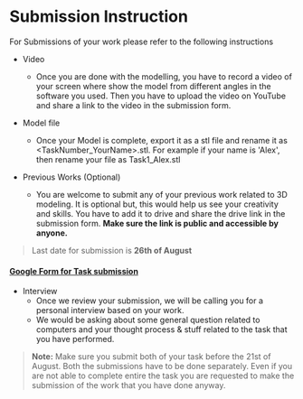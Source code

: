 # Submission Instruction

For Submissions of your work please refer to the following instructions
  
  - Video 
    - Once you are done with the modelling, you have to record a video of your screen where show the model from different angles in the software you used. Then you have to upload the video on YouTube and share a link to the video in the submission form. 

  - Model file 
    - Once your Model is complete, export it as a stl file and rename it as <TaskNumber_YourName>.stl. For example if your name is 'Alex', then rename your file as Task1_Alex.stl

  - Previous Works (Optional)
    - You are welcome to submit any of your previous work related to 3D modeling. It is optional but, this would help us see your creativity and skills. You have to add it to drive and share the drive link in the submission form. **Make sure the link is public and accessible by anyone.**

  > Last date for submission is **26th of August**

#### [Google Form for Task submission](https://forms.gle/MpB8P4WSqZW9TUXT9)

  - Interview
    - Once we review your submission, we will be calling you for a personal interview based on your work.
    - We would be asking about some general question related to computers and your thought process & stuff related to the task that you have performed.

> **Note:** Make sure you submit both of your task before the 21st of August. Both the submissions have to be done separately. Even if you are not able to complete entire the task you are requested to make the submission of the work that you have done anyway.
